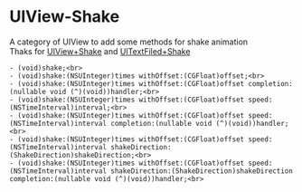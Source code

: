 # UIView-Shake
A category of UIView to add some methods for shake animation<br>
Thaks for [UIView+Shake](https://github.com/andreamazz/UIView-Shake) and [UITextFiled+Shake](https://github.com/andreamazz/UITextField-Shake)<br>

 ``` 
- (void)shake;<br>
- (void)shake:(NSUInteger)times withOffset:(CGFloat)offset;<br>
- (void)shake:(NSUInteger)times withOffset:(CGFloat)offset completion:(nullable void (^)(void))handler;<br>
- (void)shake:(NSUInteger)times withOffset:(CGFloat)offset speed:(NSTimeInterval)interval;<br>
- (void)shake:(NSUInteger)times withOffset:(CGFloat)offset speed:(NSTimeInterval)interval completion:(nullable void (^)(void))handler;<br>
- (void)shake:(NSUInteger)times withOffset:(CGFloat)offset speed:(NSTimeInterval)interval shakeDirection:(ShakeDirection)shakeDirection;<br>
- (void)shake:(NSUInteger)times withOffset:(CGFloat)offset speed:(NSTimeInterval)interval shakeDirection:(ShakeDirection)shakeDirection completion:(nullable void (^)(void))handler;<br>
 ``` 
